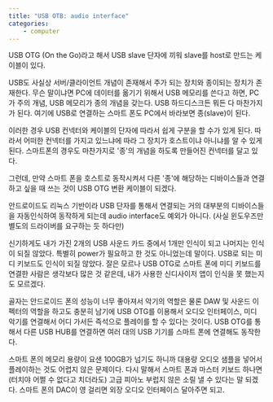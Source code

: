 ```yaml
---
title: "USB OTB: audio interface"
categories:
    - computer
---
```


USB OTG (On the Go)라고 해서 USB slave 단자에 끼워 slave를 host로 만드는 케이블이 있다. 

USB도 사실상 서버/클라이언트 개념이 존재해서 주가 되는 장치와 종이되는 장치가 존재한다. 무슨 말이냐면 PC에 데이터를 옮기기 위해서 USB 메모리를 쓴다고 하면, PC가 주의 개념, USB 메모리가 종의 개념을 갖는다. USB 하드디스크든 뭐든 다 마찬가지가 된다. 여기에 USB로 연결하는 스마트 폰도 PC에서 바라보면 종(slave)이 된다. 

이러한 경우 USB 컨넥터와 케이블의 단자에 따라서 쉽게 구분을 할 수가 있게 된다. 따라서 어떠한 컨넥터를 가지고 있느냐에 따라 그 장치가 호스트이냐 아니냐를 알 수 있게 된다. 스마트폰의 경우도 마찬가지로 '종'의 개념을 하도록 만들어진 컨넥터를 달고 있다. 

그런데, 만약 스마트 폰을 호스트로 동작시켜서 다른 '종'에 해당하는 디바이스들과 연결하고 싶을 때 쓰는 것이 USB OTG 변환 케이블이 되겠다. 

안드로이드도 리눅스 기반이라 USB 단자를 통해서 연결되는 거의 대부분의 디바이스들을 자동인식하여 동작하게 되는데 audio interface도 예외가 아니다. (사실 윈도우즈만 별도의 드라이버를 요구하는 듯 하다만)

신기하게도 내가 가진 2개의 USB 사운드 카드 중에서 1개만 인식이 되고 나머지는 인식이 되질 않았다. 특별히 power가 필요하고 한 것도 아니었는데 말이다. USB로 되는 미디 키보드도 인식이 되질 않았다. 잘은 모르나 USB OTG로 스마트 폰에 미디 키보드를 연결한 사람은 생각보다 많은 것 같은데, 내가 사용한 신디사이저 앱이 인식을 못 했는지도 모르겠다.

골자는 안드로이드 폰의 성능이 너무 좋아져서 악기의 역할은 물론 DAW 및 사운드 이펙터의 역할을 하고도 충분히 남기에 USB OTG를 이용해서 오디오 인터페이스, 미디 악기를 연결해서 어디 가서든 즉석으로 플레이를 할 수 있다는 것이다. USB OTG를 통해서 다른 USB HUB를 연결하면 여러 대의 USB 기기를 스마트 폰에 연결해도 동작한다. 

스마트 폰의 메모리 용량이 요샌 100GB가 넘기도 하니까 대용량 오디오 샘플을 넣어서 플레이하는 것도 어렵지 않은 문제이다. 다시 말해서 스마트 폰과 마스터 키보드 하나면 (터치야 어쩔 수 없다고 치더라도) 고급 피아노 부럽지 않은 소릴 낼 수 있다는 말 되겠다. 스마트 폰의 DAC이 영 걸리면 외장 오디오 인터페이스 달아주면 되고.